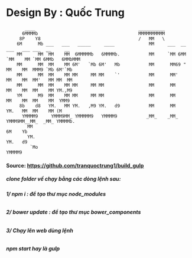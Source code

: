 # Design By : Quốc Trung

```
	   ____                                       __________                                      
	  6MMMMb                                      MMMMMMMMMM                                      
	 8P    Y8                                     /   MM   \                                      
	6M      Mb ___   ___   _____     ____             MM     ___  __ ___   ___ ___  __     __     
	MM      MM `MM    MM  6MMMMMb   6MMMMb.           MM     `MM 6MM `MM    MM `MM 6MMb   6MMbMMM 
	MM      MM  MM    MM 6M'   `Mb 6M'   Mb           MM      MM69 "  MM    MM  MMM9 `Mb 6M'`Mb   
	MM      MM  MM    MM MM     MM MM    `'           MM      MM'     MM    MM  MM'   MM MM  MM   
	MM      MM  MM    MM MM     MM MM                 MM      MM      MM    MM  MM    MM YM.,M9   
	YM      M9  MM    MM MM     MM MM                 MM      MM      MM    MM  MM    MM  YMM9    
	 8b    d8   YM.   MM YM.   ,M9 YM.   d9           MM      MM      YM.   MM  MM    MM (M       
	  YMMMM9     YMMM9MM_ YMMMMM9   YMMMM9           _MM_    _MM_      YMMM9MM__MM_  _MM_ YMMMMb. 
	    MM                                                                               6M    Yb 
	    YM.                                                                              YM.   d9 
	     `Mo                                                                              YMMMM9  

```
#### Source: https://github.com/tranquoctrung1/build_gulp

##### clone folder về chạy bằng các dòng lệnh sau: 

###### **1/ npm i : để tạo thư mục node_modules**

###### **2/ bower update : để tạo thư mục bower_components**


###### **3/ Chạy lên web  dùng lệnh** 
######  **npm start hay là gulp**

